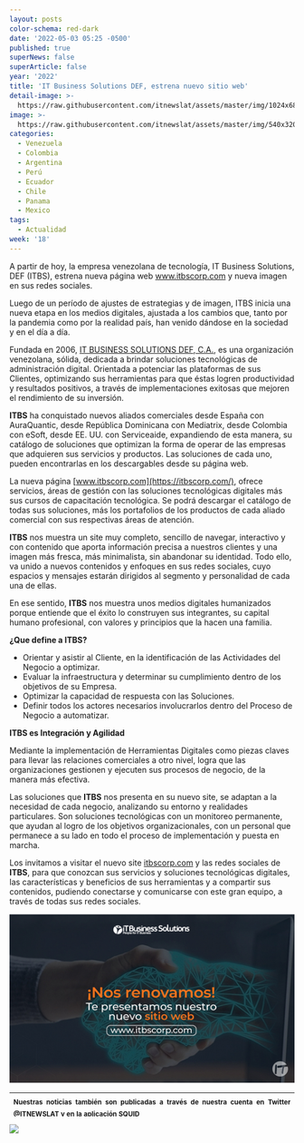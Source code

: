 ```yaml
---
layout: posts
color-schema: red-dark
date: '2022-05-03 05:25 -0500'
published: true
superNews: false
superArticle: false
year: '2022'
title: 'IT Business Solutions DEF, estrena nuevo sitio web'
detail-image: >-
  https://raw.githubusercontent.com/itnewslat/assets/master/img/1024x680/renovacion-ITBusiness-g.jpg
image: >-
  https://raw.githubusercontent.com/itnewslat/assets/master/img/540x320/renovacion-ITBusiness-p.jpg
categories:
  - Venezuela
  - Colombia
  - Argentina
  - Perú
  - Ecuador
  - Chile
  - Panama
  - Mexico
tags:
  - Actualidad
week: '18'
---
```

A partir de hoy, la empresa venezolana de tecnología, IT Business Solutions, DEF (ITBS), estrena nueva página web www.itbscorp.com y nueva imagen en sus redes sociales.
 
Luego de un período de ajustes de estrategias y de imagen, ITBS inicia una nueva etapa en los medios digitales, ajustada a los cambios que, tanto por la pandemia como por la realidad país, han venido dándose en la sociedad y en el día a día.
 
Fundada en 2006, [IT BUSINESS SOLUTIONS DEF, C.A.](https://itbscorp.com/), es una organización venezolana, sólida, dedicada a brindar soluciones tecnológicas de administración digital. Orientada a potenciar las plataformas de sus Clientes, optimizando sus herramientas para que éstas logren productividad y resultados positivos, a través de implementaciones exitosas que mejoren el rendimiento de su inversión.
 
**ITBS** ha conquistado nuevos aliados comerciales desde España con AuraQuantic, desde República Dominicana con Mediatrix, desde Colombia con eSoft, desde EE. UU. con Serviceaide, expandiendo de esta manera, su catálogo de soluciones que optimizan la forma de operar de las empresas que adquieren sus servicios y productos. Las soluciones de cada uno, pueden encontrarlas en los descargables desde su página web.

La nueva página [www.itbscorp.com](https://itbscorp.com/), ofrece servicios, áreas de gestión con las soluciones tecnológicas digitales más sus cursos de capacitación tecnológica. Se podrá descargar el catálogo de todas sus soluciones, más los portafolios de los productos de cada aliado comercial con sus respectivas áreas de atención.
 
**ITBS** nos muestra un site muy completo, sencillo de navegar, interactivo y con contenido que aporta información precisa a nuestros clientes y una imagen más fresca, más minimalista, sin abandonar su identidad. Todo ello, va unido a nuevos contenidos y enfoques en sus redes sociales, cuyo espacios y mensajes estarán dirigidos al segmento y personalidad de cada una de ellas.
 
En ese sentido, **ITBS** nos muestra unos medios digitales humanizados porque entiende que el éxito lo construyen sus integrantes, su capital humano profesional, con valores y principios que la hacen una familia.
 
**¿Que define a ITBS?**

- Orientar y asistir al Cliente, en la identificación de las Actividades del Negocio a optimizar.
- Evaluar la infraestructura y determinar su cumplimiento dentro de los objetivos de su Empresa.
- Optimizar la capacidad de respuesta con las Soluciones.
- Definir todos los actores necesarios involucrarlos dentro del Proceso de Negocio a automatizar.
 
**ITBS es Integración y Agilidad**

Mediante la implementación de Herramientas Digitales como piezas claves para llevar las relaciones comerciales a otro nivel, logra que las organizaciones gestionen y ejecuten sus procesos de negocio, de la manera más efectiva.
 
Las soluciones que **ITBS** nos presenta en su nuevo site, se adaptan a la necesidad de cada negocio, analizando su entorno y realidades particulares. Son soluciones tecnológicas con un monitoreo permanente, que ayudan al logro de los objetivos organizacionales, con un personal que permanece a su lado en todo el proceso de implementación y puesta en marcha.
 
Los invitamos a visitar el nuevo site [itbscorp.com](https://itbscorp.com/)  y las redes sociales de **ITBS**, para que conozcan sus servicios y soluciones tecnológicas digitales, las características y beneficios de sus herramientas y a compartir sus contenidos, pudiendo conectarse y comunicarse con este gran equipo, a través de todas sus redes sociales.

![](https://raw.githubusercontent.com/itnewslat/assets/master/img/540x320/renovacion-ITBusiness-p.jpg)
 
<table style="height: 42px;" width="569">
<tbody>
<tr>
<td style="text-align: justify;"><sub><strong>Nuestras noticias también son publicadas a través de nuestra cuenta en Twitter <a href="https://twitter.com/itnewslat?lang=es">@ITNEWSLAT</a> y en la aplicación <a href="https://squidapp.co/en/">SQUID</a></strong></sub></td>
</tr>
</tbody>
</table>

<img src="https://tracker.metricool.com/c3po.jpg?hash=56f88a41e39ab42c063cc51676587a04"/>